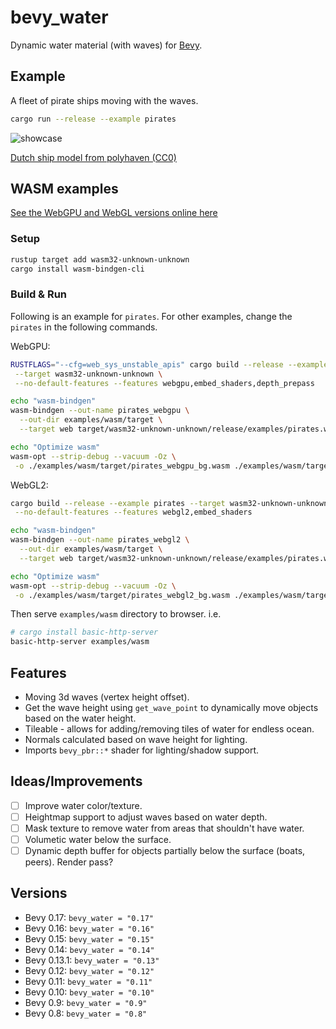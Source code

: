 # bevy_water

Dynamic water material (with waves) for [Bevy](https://bevyengine.org/).

## Example

A fleet of pirate ships moving with the waves.

```bash
cargo run --release --example pirates
```

![showcase](showcase.webp)

[Dutch ship model from polyhaven (CC0)](https://polyhaven.com/a/dutch_ship_medium)

## WASM examples

[See the WebGPU and WebGL versions online here](https://neopallium.github.io/bevy_water/pirates.html)

### Setup

```sh
rustup target add wasm32-unknown-unknown
cargo install wasm-bindgen-cli
```

### Build & Run

Following is an example for `pirates`. For other examples, change the `pirates` in the
following commands.

WebGPU:

```sh
RUSTFLAGS="--cfg=web_sys_unstable_apis" cargo build --release --example pirates \
 --target wasm32-unknown-unknown \
 --no-default-features --features webgpu,embed_shaders,depth_prepass

echo "wasm-bindgen"
wasm-bindgen --out-name pirates_webgpu \
  --out-dir examples/wasm/target \
  --target web target/wasm32-unknown-unknown/release/examples/pirates.wasm

echo "Optimize wasm"
wasm-opt --strip-debug --vacuum -Oz \
 -o ./examples/wasm/target/pirates_webgpu_bg.wasm ./examples/wasm/target/pirates_webgpu_bg.wasm
```

WebGL2:

```sh
cargo build --release --example pirates --target wasm32-unknown-unknown \
 --no-default-features --features webgl2,embed_shaders

echo "wasm-bindgen"
wasm-bindgen --out-name pirates_webgl2 \
  --out-dir examples/wasm/target \
  --target web target/wasm32-unknown-unknown/release/examples/pirates.wasm

echo "Optimize wasm"
wasm-opt --strip-debug --vacuum -Oz \
 -o ./examples/wasm/target/pirates_webgl2_bg.wasm ./examples/wasm/target/pirates_webgl2_bg.wasm
```

Then serve `examples/wasm` directory to browser. i.e.

```sh
# cargo install basic-http-server
basic-http-server examples/wasm
```

## Features

- Moving 3d waves (vertex height offset).
- Get the wave height using `get_wave_point` to dynamically move objects based on the water height.
- Tileable - allows for adding/removing tiles of water for endless ocean.
- Normals calculated based on wave height for lighting.
- Imports `bevy_pbr::*` shader for lighting/shadow support.

## Ideas/Improvements

- [ ] Improve water color/texture.
- [ ] Heightmap support to adjust waves based on water depth.
- [ ] Mask texture to remove water from areas that shouldn't have water.
- [ ] Volumetic water below the surface.
- [ ] Dynamic depth buffer for objects partially below the surface (boats, peers).  Render pass?

## Versions

- Bevy 0.17: `bevy_water = "0.17"`
- Bevy 0.16: `bevy_water = "0.16"`
- Bevy 0.15: `bevy_water = "0.15"`
- Bevy 0.14: `bevy_water = "0.14"`
- Bevy 0.13.1: `bevy_water = "0.13"`
- Bevy 0.12: `bevy_water = "0.12"`
- Bevy 0.11: `bevy_water = "0.11"`
- Bevy 0.10: `bevy_water = "0.10"`
- Bevy 0.9: `bevy_water = "0.9"`
- Bevy 0.8: `bevy_water = "0.8"`
